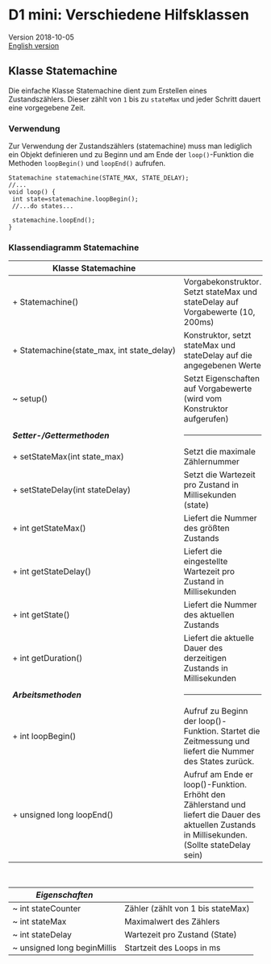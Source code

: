 # D1 mini: Verschiedene Hilfsklassen
Version 2018-10-05   
[English version](./README.md "English version")   

## Klasse Statemachine 

Die einfache Klasse Statemachine dient zum Erstellen eines Zustandsz&auml;hlers. Dieser z&auml;hlt von `1` bis zu `stateMax` und jeder Schritt dauert eine vorgegebene Zeit. 

### Verwendung
Zur Verwendung der Zustandsz&auml;hlers (statemachine) muss man lediglich ein Objekt definieren und zu Beginn und am Ende der `loop()`-Funktion die Methoden `loopBegin()` und `loopEnd()` aufrufen.
```   
Statemachine statemachine(STATE_MAX, STATE_DELAY);
//...
void loop() {
 int state=statemachine.loopBegin();
 //...do states...

 statemachine.loopEnd();
}
```   

### Klassendiagramm Statemachine

| Klasse Statemachine             |           |
| ------------------------------- | --------- |
| + Statemachine()                | Vorgabekonstruktor. Setzt stateMax und stateDelay auf Vorgabewerte (10, 200ms) |   
| <nobr>+ Statemachine(state_max, int state_delay)</nobr> | Konstruktor, setzt stateMax und stateDelay auf die angegebenen Werte |   
| ~ setup()                       | Setzt Eigenschaften auf Vorgabewerte (wird vom Konstruktor aufgerufen) |   
| __*Setter-/Gettermethoden*__ | <hr> |
| + setStateMax(int state_max)    | Setzt die maximale Z&auml;hlernummer |   
| + setStateDelay(int stateDelay) | Setzt die Wartezeit pro Zustand in Millisekunden (state) |   
| + int getStateMax()             | Liefert die Nummer des gr&ouml;&szlig;ten Zustands |   
| + int  getStateDelay()          | Liefert die eingestellte Wartezeit pro Zustand in Millisekunden |   
| + int getState()                | Liefert die Nummer des aktuellen Zustands |   
| + int getDuration()             | Liefert die aktuelle Dauer des derzeitigen Zustands in Millisekunden |   
| __*Arbeitsmethoden*__ | <hr> |
| + int loopBegin()               | Aufruf zu Beginn der loop()-Funktion. Startet die Zeitmessung und liefert die Nummer des States zur&uuml;ck.  |   
| + unsigned long loopEnd()       | Aufruf am Ende er loop()-Funktion. Erh&ouml;ht den Z&auml;hlerstand und liefert die Dauer des aktuellen Zustands in Millisekunden. (Sollte stateDelay sein) |   

&nbsp;

|  *Eigenschaften*            |                                            |
| --------------------------- | ------------------------------------------ |
| ~ int stateCounter          | Z&auml;hler (z&auml;hlt von 1 bis stateMax) |   
| ~ int stateMax              | Maximalwert des Z&auml;hlers  |   
| ~ int stateDelay            | Wartezeit pro Zustand (State) |   
| ~ unsigned long beginMillis | Startzeit des Loops in ms |
